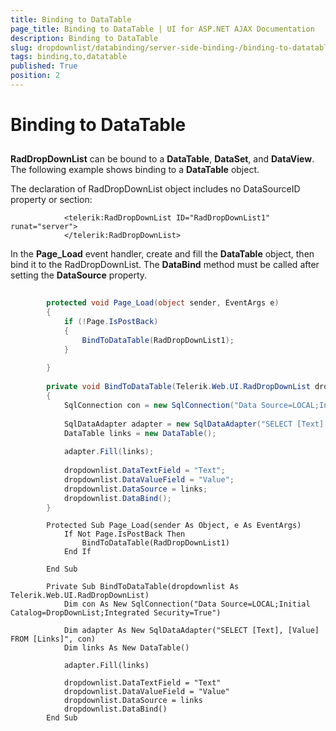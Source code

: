 ```yaml
---
title: Binding to DataTable
page_title: Binding to DataTable | UI for ASP.NET AJAX Documentation
description: Binding to DataTable
slug: dropdownlist/databinding/server-side-binding-/binding-to-datatable
tags: binding,to,datatable
published: True
position: 2
---
```


# Binding to DataTable



## 

__RadDropDownList__ can be bound to a __DataTable__, __DataSet__, and __DataView__. The following example shows binding to a __DataTable__ object.

The declaration of RadDropDownList object includes no DataSourceID property or <items> section:

````ASPNET
	        <telerik:RadDropDownList ID="RadDropDownList1" runat="server">
	        </telerik:RadDropDownList>
````



In the __Page_Load__ event handler, create and fill the __DataTable__ object, then bind it to the RadDropDownList. The __DataBind__ method must be called after setting the __DataSource__ property.



````C#
	
	    protected void Page_Load(object sender, EventArgs e)
	    {
	        if (!Page.IsPostBack)
	        {
	            BindToDataTable(RadDropDownList1);
	        }
	
	    }
	
	    private void BindToDataTable(Telerik.Web.UI.RadDropDownList dropdownlist)
	    {
	        SqlConnection con = new SqlConnection("Data Source=LOCAL;Initial Catalog=DropDownList;Integrated Security=True");
	
	        SqlDataAdapter adapter = new SqlDataAdapter("SELECT [Text], [Value] FROM [Links]", con);
	        DataTable links = new DataTable();
	
	        adapter.Fill(links);
	
	        dropdownlist.DataTextField = "Text";
	        dropdownlist.DataValueField = "Value";
	        dropdownlist.DataSource = links;
	        dropdownlist.DataBind();
	    }
````
````VB.NET
	    Protected Sub Page_Load(sender As Object, e As EventArgs)
	        If Not Page.IsPostBack Then
	            BindToDataTable(RadDropDownList1)
	        End If
	
	    End Sub
	
	    Private Sub BindToDataTable(dropdownlist As Telerik.Web.UI.RadDropDownList)
	        Dim con As New SqlConnection("Data Source=LOCAL;Initial Catalog=DropDownList;Integrated Security=True")
	
	        Dim adapter As New SqlDataAdapter("SELECT [Text], [Value] FROM [Links]", con)
	        Dim links As New DataTable()
	
	        adapter.Fill(links)
	
	        dropdownlist.DataTextField = "Text"
	        dropdownlist.DataValueField = "Value"
	        dropdownlist.DataSource = links
	        dropdownlist.DataBind()
	    End Sub
````


